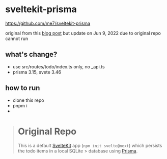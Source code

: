 # sveltekit-prisma
https://github.com/me7/sveltekit-prisma

original from this [blog post](https://www.mikenikles.com/blog/svelte-kit-prisma-a-match-made-in-digital-heaven) but update on Jun 9, 2022 due to original repo cannot run

## what's change?
- use src/routes/todo/index.ts only, no _api.ts
- prisma 3.15, svete 3.46

## how to run
- clone this repo
- pnpm i
- 


> # Original Repo
> This is a default [SvelteKit](https://kit.svelte.dev/) app (`npm init svelte@next`) which persists the todo items in a local SQLite > database using [Prisma](https://www.prisma.io/).